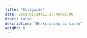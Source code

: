 ```yaml
---
title: "Stilguide"
date: 2019-01-24T11:17:48+01:00
draft: false
description: "Beskrivning av sidan"
weight: 0
---
```

